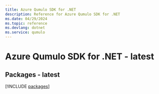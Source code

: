 ```yaml
---
title: Azure Qumulo SDK for .NET
description: Reference for Azure Qumulo SDK for .NET
ms.date: 04/29/2024
ms.topic: reference
ms.devlang: dotnet
ms.service: qumulo
---
```

# Azure Qumulo SDK for .NET - latest
## Packages - latest
[!INCLUDE [packages](qumulo-index.md)]
